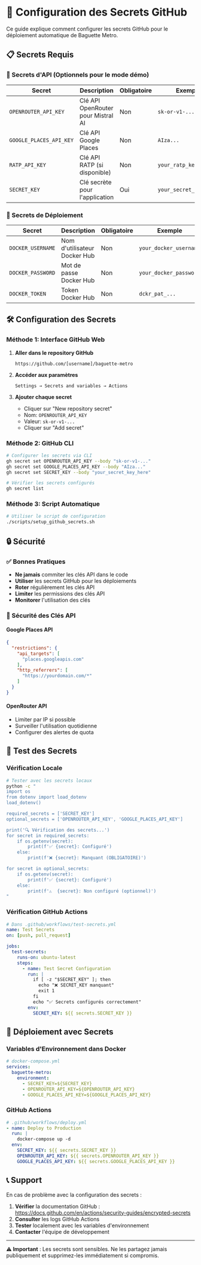 # 🔐 Configuration des Secrets GitHub

Ce guide explique comment configurer les secrets GitHub pour le déploiement automatique de Baguette Metro.

## 📋 Secrets Requis

### 🔑 Secrets d'API (Optionnels pour le mode démo)

| Secret | Description | Obligatoire | Exemple |
|--------|-------------|-------------|---------|
| `OPENROUTER_API_KEY` | Clé API OpenRouter pour Mistral AI | Non | `sk-or-v1-...` |
| `GOOGLE_PLACES_API_KEY` | Clé API Google Places | Non | `AIza...` |
| `RATP_API_KEY` | Clé API RATP (si disponible) | Non | `your_ratp_key` |
| `SECRET_KEY` | Clé secrète pour l'application | Oui | `your_secret_key_here` |

### 🐳 Secrets de Déploiement

| Secret | Description | Obligatoire | Exemple |
|--------|-------------|-------------|---------|
| `DOCKER_USERNAME` | Nom d'utilisateur Docker Hub | Non | `your_docker_username` |
| `DOCKER_PASSWORD` | Mot de passe Docker Hub | Non | `your_docker_password` |
| `DOCKER_TOKEN` | Token Docker Hub | Non | `dckr_pat_...` |

## 🛠️ Configuration des Secrets

### Méthode 1: Interface GitHub Web

1. **Aller dans le repository GitHub**
   ```
   https://github.com/[username]/baguette-metro
   ```

2. **Accéder aux paramètres**
   ```
   Settings → Secrets and variables → Actions
   ```

3. **Ajouter chaque secret**
   - Cliquer sur "New repository secret"
   - Nom: `OPENROUTER_API_KEY`
   - Valeur: `sk-or-v1-...`
   - Cliquer sur "Add secret"

### Méthode 2: GitHub CLI

```bash
# Configurer les secrets via CLI
gh secret set OPENROUTER_API_KEY --body "sk-or-v1-..."
gh secret set GOOGLE_PLACES_API_KEY --body "AIza..."
gh secret set SECRET_KEY --body "your_secret_key_here"

# Vérifier les secrets configurés
gh secret list
```

### Méthode 3: Script Automatique

```bash
# Utiliser le script de configuration
./scripts/setup_github_secrets.sh
```

## 🔒 Sécurité

### ✅ Bonnes Pratiques

- **Ne jamais** commiter les clés API dans le code
- **Utiliser** les secrets GitHub pour les déploiements
- **Roter** régulièrement les clés API
- **Limiter** les permissions des clés API
- **Monitorer** l'utilisation des clés

### 🚨 Sécurité des Clés API

#### Google Places API
```json
{
  "restrictions": {
    "api_targets": [
      "places.googleapis.com"
    ],
    "http_referrers": [
      "https://yourdomain.com/*"
    ]
  }
}
```

#### OpenRouter API
- Limiter par IP si possible
- Surveiller l'utilisation quotidienne
- Configurer des alertes de quota

## 🧪 Test des Secrets

### Vérification Locale

```bash
# Tester avec les secrets locaux
python -c "
import os
from dotenv import load_dotenv
load_dotenv()

required_secrets = ['SECRET_KEY']
optional_secrets = ['OPENROUTER_API_KEY', 'GOOGLE_PLACES_API_KEY']

print('🔍 Vérification des secrets...')
for secret in required_secrets:
    if os.getenv(secret):
        print(f'✅ {secret}: Configuré')
    else:
        print(f'❌ {secret}: Manquant (OBLIGATOIRE)')

for secret in optional_secrets:
    if os.getenv(secret):
        print(f'✅ {secret}: Configuré')
    else:
        print(f'⚠️  {secret}: Non configuré (optionnel)')
"
```

### Vérification GitHub Actions

```yaml
# Dans .github/workflows/test-secrets.yml
name: Test Secrets
on: [push, pull_request]

jobs:
  test-secrets:
    runs-on: ubuntu-latest
    steps:
      - name: Test Secret Configuration
        run: |
          if [ -z "$SECRET_KEY" ]; then
            echo "❌ SECRET_KEY manquant"
            exit 1
          fi
          echo "✅ Secrets configurés correctement"
        env:
          SECRET_KEY: ${{ secrets.SECRET_KEY }}
```

## 🚀 Déploiement avec Secrets

### Variables d'Environnement dans Docker

```yaml
# docker-compose.yml
services:
  baguette-metro:
    environment:
      - SECRET_KEY=${SECRET_KEY}
      - OPENROUTER_API_KEY=${OPENROUTER_API_KEY}
      - GOOGLE_PLACES_API_KEY=${GOOGLE_PLACES_API_KEY}
```

### GitHub Actions

```yaml
# .github/workflows/deploy.yml
- name: Deploy to Production
  run: |
    docker-compose up -d
  env:
    SECRET_KEY: ${{ secrets.SECRET_KEY }}
    OPENROUTER_API_KEY: ${{ secrets.OPENROUTER_API_KEY }}
    GOOGLE_PLACES_API_KEY: ${{ secrets.GOOGLE_PLACES_API_KEY }}
```

## 📞 Support

En cas de problème avec la configuration des secrets :

1. **Vérifier** la documentation GitHub : https://docs.github.com/en/actions/security-guides/encrypted-secrets
2. **Consulter** les logs GitHub Actions
3. **Tester** localement avec les variables d'environnement
4. **Contacter** l'équipe de développement

---

**⚠️ Important** : Les secrets sont sensibles. Ne les partagez jamais publiquement et supprimez-les immédiatement si compromis.
